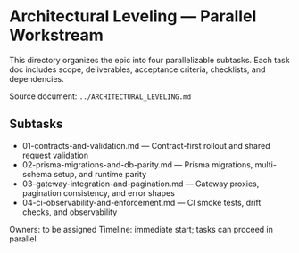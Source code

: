 # Architectural Leveling — Parallel Workstream

This directory organizes the epic into four parallelizable subtasks. Each task doc includes scope, deliverables, acceptance criteria, checklists, and dependencies.

Source document: `../ARCHITECTURAL_LEVELING.md`

## Subtasks

- 01-contracts-and-validation.md — Contract-first rollout and shared request validation
- 02-prisma-migrations-and-db-parity.md — Prisma migrations, multi-schema setup, and runtime parity
- 03-gateway-integration-and-pagination.md — Gateway proxies, pagination consistency, and error shapes
- 04-ci-observability-and-enforcement.md — CI smoke tests, drift checks, and observability

Owners: to be assigned
Timeline: immediate start; tasks can proceed in parallel
